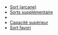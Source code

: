 - [Sort (arcane)](../../../2.%20Talents/1.%20Talent%20de%20base/Sorts.md#Sort%20(arcane))
- [Sorts supplémentaire](../../../2.%20Talents/2.%20Talent%20amméliorant%20un%20talent%20de%20base/Sorts/Sorts%20supplémentaire.md)
- 
- [Capacité supérieur](../../../2.%20Talents/2.%20Talent%20amméliorant%20un%20talent%20de%20base/Capacité/Capacité%20supérieur.md)
- [Sort favori](../../../2.%20Talents/2.%20Talent%20amméliorant%20un%20talent%20de%20base/Sorts/arcane/Sort%20favori.md)